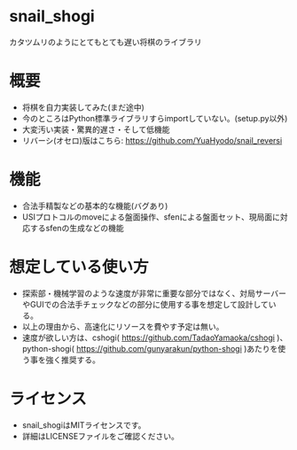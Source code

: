 # snail_shogi
カタツムリのようにとてもとても遅い将棋のライブラリ

# 概要
- 将棋を自力実装してみた(まだ途中)
- 今のところはPython標準ライブラリすらimportしていない。(setup.py以外)
- 大変汚い実装・驚異的遅さ・そして低機能
- リバーシ(オセロ)版はこちら: https://github.com/YuaHyodo/snail_reversi

# 機能
- 合法手精製などの基本的な機能(バグあり)
- USIプロトコルのmoveによる盤面操作、sfenによる盤面セット、現局面に対応するsfenの生成などの機能

# 想定している使い方
- 探索部・機械学習のような速度が非常に重要な部分ではなく、対局サーバーやGUIでの合法手チェックなどの部分に使用する事を想定して設計している。
- 以上の理由から、高速化にリソースを費やす予定は無い。
- 速度が欲しい方は、cshogi( https://github.com/TadaoYamaoka/cshogi )、
python-shogi( https://github.com/gunyarakun/python-shogi )あたりを使う事を強く推奨する。

# ライセンス
- snail_shogiはMITライセンスです。
- 詳細はLICENSEファイルをご確認ください。
